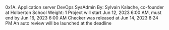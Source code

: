 0x1A. Application server
DevOps
SysAdmin
 By: Sylvain Kalache, co-founder at Holberton School
 Weight: 1
 Project will start Jun 12, 2023 6:00 AM, must end by Jun 16, 2023 6:00 AM
 Checker was released at Jun 14, 2023 8:24 PM
 An auto review will be launched at the deadline

